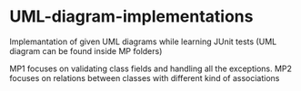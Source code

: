 # UML-diagram-implementations
Implemantation of given UML diagrams while learning JUnit tests
(UML diagram can be found inside MP folders)

MP1 focuses on validating class fields and handling all the exceptions.
MP2 focuses on relations between classes with different kind of associations